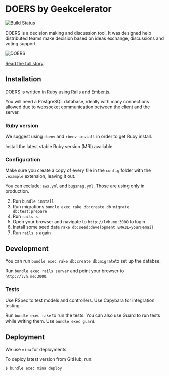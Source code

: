 DOERS by Geekcelerator
======================

[![Build Status](https://travis-ci.org/Founden/doers.svg?branch=master)](https://travis-ci.org/Founden/doers)

DOERS is a decision making and discussion tool. It was designed help
distributed teams make decision based on ideas exchange, discussions and
voting support.

![DOERS](http://img.svbtle.com/iuc2oy9j0r2oza.png)

[Read the full story](http://ampersate.com/the-last-7-months-of-our-venture).

## Installation

DOERS is written in Ruby using Rails and Ember.js.

You will need a PostgreSQL database, ideally with many connections allowed due
to websocket communication between the client and the server.

### Ruby version

We suggest using `rbenv` and `rbenv-install` in order to get Ruby install.

Install the latest stable Ruby version (MRI) available.

### Configuration

Make sure you create a copy of every file in the `config` folder with the
`.example` extension, leaving it out.

You can exclude: `aws.yml` and `bugsnag.yml`.
Those are using only in production.

2. Run `bundle install`
3. Run migrations `bundle exec rake db:create db:migrate db:test:prepare`
4. Run `rails s`
5. Open your browser and navigate to `http://lvh.me:3000` to login
6. Install some seed data `rake db:seed:development EMAIL=your@email`
7. Run `rails s` again

## Development

You can run `bundle exec rake db:create db:migrate`to set up the databse.

Run `bundle exec rails server` and point your browser to `http://lvh.me:3000`.

### Tests

Use RSpec to test models and controllers.
Use Capybara for integration testing.

Run `bundle exec rake` to run the tests.
You can also use Guard to run tests while writing them. Use `bundle exec guard`.

## Deployment

We use `mina` for deployments.

To deploy latest version from GitHub, run:

```bash
$ bundle exec mina deploy
```
